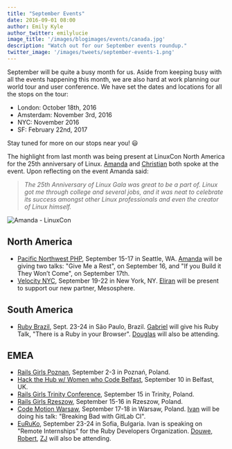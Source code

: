 ```yaml
---
title: "September Events"
date: 2016-09-01 08:00
author: Emily Kyle
author_twitter: emilylucie
image_title: '/images/blogimages/events/canada.jpg'
description: "Watch out for our September events roundup."
twitter_image: '/images/tweets/september-events-1.png'
---
```


September will be quite a busy month for us. Aside from keeping busy with all the events happening this month, we are also hard at work planning our world tour and user conference.
We have set the dates and locations for all the stops on the tour:

- London: October 18th, 2016
- Amsterdam: November 3rd, 2016
- NYC: November 2016
- SF: February 22nd, 2017

Stay tuned for more on our stops near you! 😃

<!-- more -->

The highlight from last month was being present at LinuxCon North
America for the 25th anniversary of Linux. [Amanda] and [Christian]
both spoke at the event. Upon reflecting on the event Amanda said:

> _The 25th Anniversary of Linux Gala was great to be a part of.
Linux got me through college and several jobs, and it was
neat to celebrate its success amongst other Linux professionals
and even the creator of Linux himself._

![Amanda - LinuxCon](/images/blogimages/events/amandalinuxcon.jpg)

## North America

- [Pacific Northwest PHP](http://www.pnwphp.com/), September 15-17 in
Seattle, WA. [Amanda] will be giving two talks: "Give Me a Rest",
on September 16, and "If you Build it They Won’t Come", on September 17th.
- [Velocity NYC](http://conferences.oreilly.com/velocity/devops-web-performance-ny),
September 19-22 in New York, NY. [Eliran] will be present to support our new partner,
Mesosphere.

## South America

- [Ruby Brazil](http://rubyconfbrcfp.com.br/new_format#.VyoZ1RUrLBJ), Sept. 23-24
in São Paulo, Brazil. [Gabriel] will give his Ruby Talk, "There is a Ruby in your Browser".
[Douglas] will also be attending.

## EMEA

- [Rails Girls Poznan](http://railsgirls.com/poznan), September 2-3 in Poznań, Poland.
- [Hack the Hub w/ Women who Code Belfast](http://www.meetup.com/Hack-in-the-hub-with-Women-Who-Code-Nigma/), September 10 in Belfast, UK.
- [Rails Girls Trinity Conference](https://www.facebook.com/RailsGirlsTricity/),
September 15 in Trinity, Poland.
- [Rails Girls Rzeszow](http://railsgirls.com/rzeszow), September 15-16 in Rzeszow, Poland.
- [Code Motion Warsaw](http://warsaw2016.codemotionworld.com/), September 17-18 in
Warsaw, Poland. [Ivan] will be doing his talk: "Breaking Bad with GitLab CI".
- [EuRuKo](http://euruko2016.org/), September 23-24 in Sofia, Bulgaria. Ivan
is speaking on "Remote Internships" for the Ruby Developers Organization.
[Douwe], [Robert], [ZJ] will also be attending.

<!-- identifiers -->

[team]: https://about.gitlab.com/team/
[Amanda]: https://twitter.com/AmbassadorAwsum
[Christian]: https://twitter.com/ChristianCouder
[Douglas]: https://twitter.com/dbalexandre
[Douwe]: https://twitter.com/DouweM
[Eliran]: https://twitter.com/eliran_mesika
[Ivan]: https://twitter.com/inemation
[zj]: https://twitter.com/zjvandeweg
[gabriel]: https://twitter.com/brodock
[robert]: https://twitter.com/rspeicher
